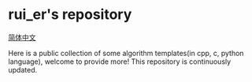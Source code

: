 # rui_er's repository

[简体中文](/README.md)

Here is a public collection of some algorithm templates(in cpp, c, python language), welcome to provide more! This repository is continuously updated.
